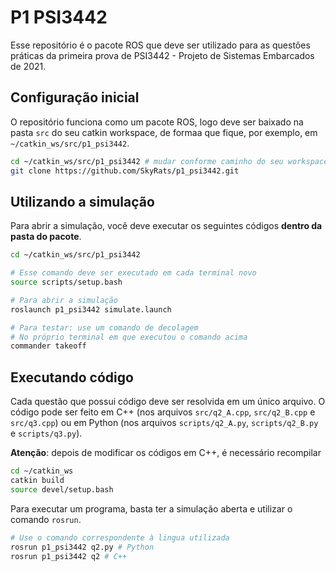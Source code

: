 # P1 PSI3442

Esse repositório é o pacote ROS que deve ser utilizado para as questões práticas da primeira prova de PSI3442 - Projeto de Sistemas Embarcados de 2021.

## Configuração inicial

O repositório funciona como um pacote ROS, logo deve ser baixado na pasta `src` do seu catkin workspace, de formaa que fique, por exemplo, em `~/catkin_ws/src/p1_psi3442`.

```bash
cd ~/catkin_ws/src/p1_psi3442 # mudar conforme caminho do seu workspace
git clone https://github.com/SkyRats/p1_psi3442.git
```

## Utilizando a simulação

Para abrir a simulação, você deve executar os seguintes códigos **dentro da pasta do pacote**.

```bash
cd ~/catkin_ws/src/p1_psi3442

# Esse comando deve ser executado em cada terminal novo
source scripts/setup.bash

# Para abrir a simulação
roslaunch p1_psi3442 simulate.launch

# Para testar: use um comando de decolagem
# No próprio terminal em que executou o comando acima
commander takeoff
```

## Executando código

Cada questão que possui código deve ser resolvida em um único arquivo. O código pode ser feito em C++ (nos arquivos `src/q2_A.cpp`, `src/q2_B.cpp` e `src/q3.cpp`) ou em Python (nos arquivos `scripts/q2_A.py`, `scripts/q2_B.py` e `scripts/q3.py`).

**Atenção**: depois de modificar os códigos em C++, é necessário recompilar
```bash
cd ~/catkin_ws
catkin build
source devel/setup.bash
```

Para executar um programa, basta ter a simulação aberta e utilizar o comando `rosrun`.

```bash
# Use o comando correspondente à lingua utilizada
rosrun p1_psi3442 q2.py # Python
rosrun p1_psi3442 q2 # C++
```